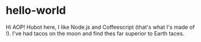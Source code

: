 # hello-world
Hi AOP!
Hubot here, I like Node.js and Coffeescript (that's what I's made of !).
I've had tacos on the moon and find thes far superior to Earth taces.
